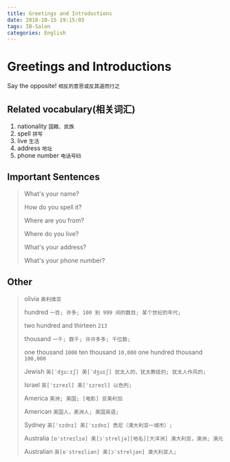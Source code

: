 ```yaml
---
title: Greetings and Introductions
date: 2018-10-15 19:15:03
tags: IB-Salon
categories: English
---
```



# Greetings and Introductions

Say the opposite! `相反的意思或反其道而行之`

## Related vocabulary(相关词汇)

1. nationality `国籍、民族`
2. spell `拼写`
3. live `生活`
4. address `地址`
5. phone number `电话号码`


## Important Sentences

> What's your name?
> 
> How do you spell it?
> 
> Where are you from?
> 
> Where do you live?
> 
> What's your address?
> 
> What's your phone number?


## Other

> olivia `奥利维亚`
> 
> hundred `一百; 许多; 100 到 999 间的数目; 某个世纪的年代;`
> 
> two hundred and thirteen `213`
> 
> thousand `一千; 数千; 许许多多; 千位数;`
> 
> one thousand `1000`  ten thousand `10,000` one hundred thousand `100,000`
> 
> Jewish `英[ˈdʒu:ɪʃ] 美[ˈdʒuɪʃ] 犹太人的，犹太教徒的; 犹太人作风的;`
> 
> Israel `英['ɪzreɪl] 美['ɪzreɪl] 以色列;`
> 
> America `美洲; 美国; [电影] 亚美利加`
> 
> American `美国人，美洲人; 美国英语;`
> 
> Sydney `英['sɪdnɪ] 美['sɪdnɪ] 悉尼（澳大利亚一城市）;`
> 
> Australia `[ɒ'streɪlɪə] 美[ɔˈstreljə][地名][大洋洲] 澳大利亚，澳洲; 澳元`
> 
> Australian `英[ɒˈstreɪliən] 美[ɔˈstreljən] 澳大利亚人;`











